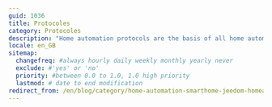 ```yaml
---
guid: 1036
title: Protocoles
category: Protocoles
description: "Home automation protocols are the basis of all home automation installations. They are there to make smart objects communicate with each other. Without home automation protocols, we cannot control various and varied modules. Among the current protocols we find among others, zwave, zigbee, rfxcom, enocean, edisio, chacon, bluetooth, wire, etc… . Other interfaces like Alexa, google home, xiaomi home communicate through the internet. By transmitting all the data collected on their servers making the communications public. This could harm the lives of thousands of people. A private protocol is slowly being put in place thanks to various alliances and market players. This promising actor on paper is called home over ip."
locale: en_GB
sitemap:
  changefreq: #always hourly daily weekly monthly yearly never
  exclude: #'yes' or 'no'
  priority: #between 0.0 to 1.0, 1.0 high priority
  lastmod: # date to end modification
redirect_from: /en/blog/category/home-automation-smarthome-jeedom-homeassistant/protocoles/
---
```

